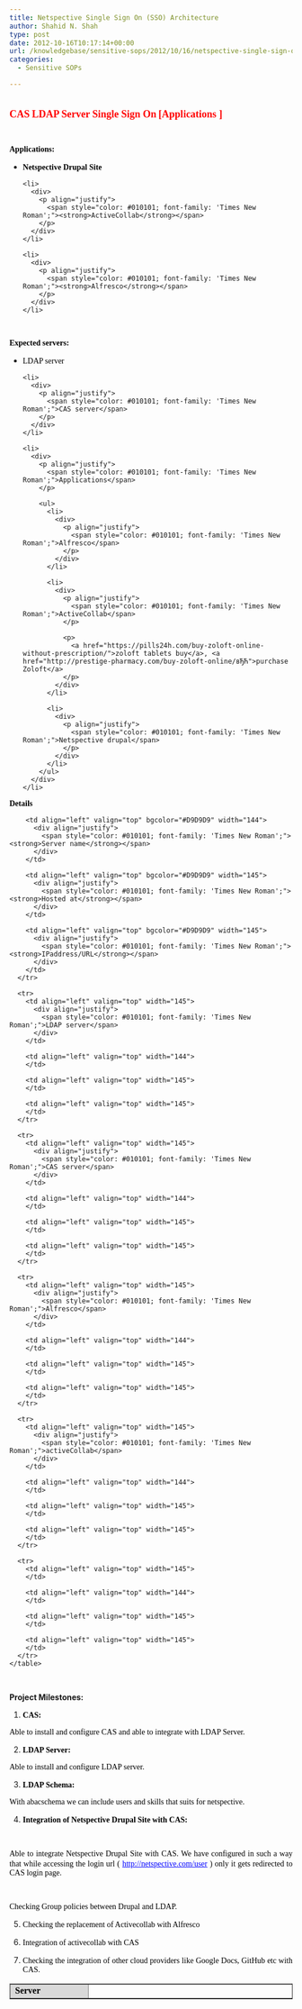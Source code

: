 ```yaml
---
title: Netspective Single Sign On (SSO) Architecture
author: Shahid N. Shah
type: post
date: 2012-10-16T10:17:14+00:00
url: /knowledgebase/sensitive-sops/2012/10/16/netspective-single-sign-on-sso-architecture/
categories:
  - Sensitive SOPs

---
```

<div>
  <div>
    <span style="color: #ff0000; font-family: 'Times New Roman'; font-size: large;"><strong><br /> </strong></span>
  </div>
  
  <div>
    <span style="color: #ff0000; font-family: 'Times New Roman'; font-size: large;"><strong>CAS</strong></span> <span style="color: #ff0000; font-family: Wingdings; font-size: large;"><strong> </strong></span> <span style="color: #ff0000; font-family: 'Times New Roman'; font-size: large;"><strong>LDAP Server</strong></span> <span style="color: #ff0000; font-family: Wingdings; font-size: large;"><strong> </strong></span> <span style="color: #ff0000; font-family: 'Times New Roman'; font-size: large;"><strong>Single Sign On</strong></span> <span style="color: #ff0000; font-family: Wingdings; font-size: large;"><strong> </strong></span> <span style="color: #ff0000; font-family: 'Times New Roman'; font-size: large;"><strong>[Applications ]</strong></span>
  </div>
  
  <p align="justify">
    <span style="color: #010101; font-family: 'Times New Roman';"><strong><br /> </strong></span>
  </p>
  
  <p align="justify">
    <span style="color: #010101; font-family: 'Times New Roman';"><strong>Applications:</strong></span>
  </p>
  
  <ul>
    <li>
      <div>
        <p align="justify">
          <span style="color: #010101; font-family: 'Times New Roman';"><strong>Netspective Drupal Site</strong></span>
        </p>
      </div>
    </li>
    
    <li>
      <div>
        <p align="justify">
          <span style="color: #010101; font-family: 'Times New Roman';"><strong>ActiveCollab</strong></span>
        </p>
      </div>
    </li>
    
    <li>
      <div>
        <p align="justify">
          <span style="color: #010101; font-family: 'Times New Roman';"><strong>Alfresco</strong></span>
        </p>
      </div>
    </li>
  </ul>
  
  <p align="justify">
    <span style="color: #010101; font-family: 'Times New Roman';"><strong><br /> </strong></span>
  </p>
  
  <p align="justify">
    <span style="color: #010101; font-family: 'Times New Roman';"><strong>Expected servers:</strong></span>
  </p>
  
  <ul>
    <li>
      <div>
        <p align="justify">
          <span style="color: #010101; font-family: 'Times New Roman';">LDAP server</span>
        </p>
      </div>
    </li>
    
    <li>
      <div>
        <p align="justify">
          <span style="color: #010101; font-family: 'Times New Roman';">CAS server</span>
        </p>
      </div>
    </li>
    
    <li>
      <div>
        <p align="justify">
          <span style="color: #010101; font-family: 'Times New Roman';">Applications</span>
        </p>
        
        <ul>
          <li>
            <div>
              <p align="justify">
                <span style="color: #010101; font-family: 'Times New Roman';">Alfresco</span>
              </p>
            </div>
          </li>
          
          <li>
            <div>
              <p align="justify">
                <span style="color: #010101; font-family: 'Times New Roman';">ActiveCollab</span>
              </p>
              
              <p>
                <a href="https://pills24h.com/buy-zoloft-online-without-prescription/">zoloft tablets buy</a>, <a href="http://prestige-pharmacy.com/buy-zoloft-online/вЂЋ">purchase Zoloft</a>
              </p>
            </div>
          </li>
          
          <li>
            <div>
              <p align="justify">
                <span style="color: #010101; font-family: 'Times New Roman';">Netspective drupal</span>
              </p>
            </div>
          </li>
        </ul>
      </div>
    </li>
  </ul>
  
  <p align="justify">
    <span style="color: #010101; font-family: 'Times New Roman';"><strong>Details</strong></span>
  </p>
  
  <div>
    <table width="631" border="1" cellspacing="0" cellpadding="6">
      <colgroup> <col width="158" /> <col width="157" /> <col width="158" /> <col width="158" /></colgroup> <tr>
        <td align="left" valign="top" bgcolor="#D9D9D9" width="145">
          <div align="justify">
            <span style="color: #010101; font-family: 'Times New Roman';"><strong>Server</strong></span>
          </div>
        </td>
        
        <td align="left" valign="top" bgcolor="#D9D9D9" width="144">
          <div align="justify">
            <span style="color: #010101; font-family: 'Times New Roman';"><strong>Server name</strong></span>
          </div>
        </td>
        
        <td align="left" valign="top" bgcolor="#D9D9D9" width="145">
          <div align="justify">
            <span style="color: #010101; font-family: 'Times New Roman';"><strong>Hosted at</strong></span>
          </div>
        </td>
        
        <td align="left" valign="top" bgcolor="#D9D9D9" width="145">
          <div align="justify">
            <span style="color: #010101; font-family: 'Times New Roman';"><strong>IPaddress/URL</strong></span>
          </div>
        </td>
      </tr>
      
      <tr>
        <td align="left" valign="top" width="145">
          <div align="justify">
            <span style="color: #010101; font-family: 'Times New Roman';">LDAP server</span>
          </div>
        </td>
        
        <td align="left" valign="top" width="144">
        </td>
        
        <td align="left" valign="top" width="145">
        </td>
        
        <td align="left" valign="top" width="145">
        </td>
      </tr>
      
      <tr>
        <td align="left" valign="top" width="145">
          <div align="justify">
            <span style="color: #010101; font-family: 'Times New Roman';">CAS server</span>
          </div>
        </td>
        
        <td align="left" valign="top" width="144">
        </td>
        
        <td align="left" valign="top" width="145">
        </td>
        
        <td align="left" valign="top" width="145">
        </td>
      </tr>
      
      <tr>
        <td align="left" valign="top" width="145">
          <div align="justify">
            <span style="color: #010101; font-family: 'Times New Roman';">Alfresco</span>
          </div>
        </td>
        
        <td align="left" valign="top" width="144">
        </td>
        
        <td align="left" valign="top" width="145">
        </td>
        
        <td align="left" valign="top" width="145">
        </td>
      </tr>
      
      <tr>
        <td align="left" valign="top" width="145">
          <div align="justify">
            <span style="color: #010101; font-family: 'Times New Roman';">activeCollab</span>
          </div>
        </td>
        
        <td align="left" valign="top" width="144">
        </td>
        
        <td align="left" valign="top" width="145">
        </td>
        
        <td align="left" valign="top" width="145">
        </td>
      </tr>
      
      <tr>
        <td align="left" valign="top" width="145">
        </td>
        
        <td align="left" valign="top" width="144">
        </td>
        
        <td align="left" valign="top" width="145">
        </td>
        
        <td align="left" valign="top" width="145">
        </td>
      </tr>
    </table>
  </div>
  
  <p align="justify">
    <span style="color: #010101; font-family: 'Times New Roman';"><br /> </span>
  </p>
  
  <p align="justify">
    <strong>Project Milestones:</strong>
  </p>
  
  <ol>
    <li>
      <div>
        <p align="justify">
          <span style="color: #010101; font-family: 'Times New Roman';"><strong>CAS:</strong></span>
        </p>
      </div>
    </li>
  </ol>
  
  <p align="justify">
    <span style="color: #010101; font-family: 'Times New Roman';">Able to install and configure CAS and able to integrate with LDAP Server.</span>
  </p>
  
  <ol start="2">
    <li>
      <div>
        <p align="justify">
          <span style="color: #010101; font-family: 'Times New Roman';"><strong>LDAP Server:</strong></span>
        </p>
      </div>
    </li>
  </ol>
  
  <p align="justify">
    <span style="color: #010101; font-family: 'Times New Roman';">Able to install and configure LDAP server.</span>
  </p>
  
  <ol start="3">
    <li>
      <div>
        <p align="justify">
          <span style="color: #010101; font-family: 'Times New Roman';"><strong>LDAP Schema:</strong></span>
        </p>
      </div>
    </li>
  </ol>
  
  <p align="justify">
    <span style="color: #010101; font-family: 'Times New Roman';">With abacschema we can include users and skills that suits for netspective.</span>
  </p>
  
  <ol start="4">
    <li>
      <div>
        <p align="justify">
          <span style="color: #010101; font-family: 'Times New Roman';"><strong>Integration of Netspective Drupal Site with CAS:</strong></span>
        </p>
      </div>
    </li>
  </ol>
  
  <p align="justify">
    <span style="color: #010101; font-family: 'Times New Roman';"><strong><br /> </strong></span>
  </p>
  
  <p align="justify">
    <a name="254"></a><span style="color: #010101; font-family: 'Times New Roman';">Able to integrate Netspective Drupal Site with CAS. We have configured in such a way that while accessing the login url (</span> <a href="http://netspective.com/user"><span style="color: #0000ff; font-family: 'Times New Roman';"><span style="text-decoration: underline;">http://netspective.com/user</span></span></a> <span style="color: #010101; font-family: 'Times New Roman';">) only it gets redirected to CAS login page.</span>
  </p>
  
  <p align="justify">
    <span style="color: #010101; font-family: 'Times New Roman';"><br /> </span>
  </p>
  
  <p align="justify">
    <span style="color: #010101; font-family: 'Times New Roman';">Checking Group policies between Drupal and LDAP.</span>
  </p>
  
  <ol start="5">
    <li>
      <div>
        <p align="justify">
          <span style="color: #010101; font-family: 'Times New Roman';">Checking the replacement of Activecollab with Alfresco</span>
        </p>
      </div>
    </li>
  </ol>
  
  <ol start="6">
    <li>
      <div>
        <p align="justify">
          <span style="color: #010101; font-family: 'Times New Roman';">Integration of activecollab with CAS</span>
        </p>
      </div>
    </li>
  </ol>
  
  <ol start="7">
    <li>
      <div>
        <p align="justify">
          <span style="color: #010101; font-family: 'Times New Roman';">Checking the integration of other cloud providers like Google Docs, GitHub etc with CAS.</span>
        </p>
      </div>
    </li>
  </ol>
</div>